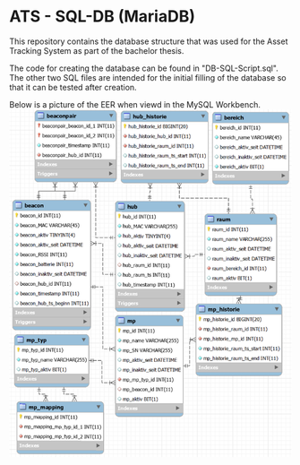 # ATS - SQL-DB (MariaDB)

This repository contains the database structure that was used for the Asset Tracking System as part of the bachelor thesis.

The code for creating the database can be found in "DB-SQL-Script.sql".
The other two SQL files are intended for the initial filling of the database so that it can be tested after creation.

Below is a picture of the EER when viewd in the MySQL Workbench.
![EER of the DB](EER.png)